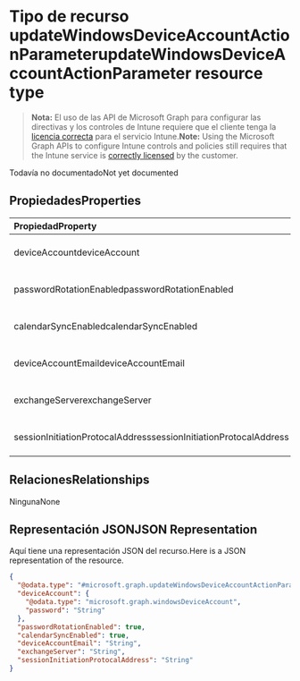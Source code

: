 # <a name="updatewindowsdeviceaccountactionparameter-resource-type"></a><span data-ttu-id="7a546-101">Tipo de recurso updateWindowsDeviceAccountActionParameter</span><span class="sxs-lookup"><span data-stu-id="7a546-101">updateWindowsDeviceAccountActionParameter resource type</span></span>

> <span data-ttu-id="7a546-102">**Nota:** El uso de las API de Microsoft Graph para configurar las directivas y los controles de Intune requiere que el cliente tenga la [licencia correcta](https://go.microsoft.com/fwlink/?linkid=839381) para el servicio Intune.</span><span class="sxs-lookup"><span data-stu-id="7a546-102">**Note:** Using the Microsoft Graph APIs to configure Intune controls and policies still requires that the Intune service is [correctly licensed](https://go.microsoft.com/fwlink/?linkid=839381) by the customer.</span></span>

<span data-ttu-id="7a546-103">Todavía no documentado</span><span class="sxs-lookup"><span data-stu-id="7a546-103">Not yet documented</span></span>
## <a name="properties"></a><span data-ttu-id="7a546-104">Propiedades</span><span class="sxs-lookup"><span data-stu-id="7a546-104">Properties</span></span>
|<span data-ttu-id="7a546-105">Propiedad</span><span class="sxs-lookup"><span data-stu-id="7a546-105">Property</span></span>|<span data-ttu-id="7a546-106">Tipo</span><span class="sxs-lookup"><span data-stu-id="7a546-106">Type</span></span>|<span data-ttu-id="7a546-107">Descripción</span><span class="sxs-lookup"><span data-stu-id="7a546-107">Description</span></span>|
|:---|:---|:---|
|<span data-ttu-id="7a546-108">deviceAccount</span><span class="sxs-lookup"><span data-stu-id="7a546-108">deviceAccount</span></span>|[<span data-ttu-id="7a546-109">windowsDeviceAccount</span><span class="sxs-lookup"><span data-stu-id="7a546-109">windowsDeviceAccount</span></span>](../resources/intune_devices_windowsdeviceaccount.md)|<span data-ttu-id="7a546-110">Todavía no documentado</span><span class="sxs-lookup"><span data-stu-id="7a546-110">Not yet documented</span></span>|
|<span data-ttu-id="7a546-111">passwordRotationEnabled</span><span class="sxs-lookup"><span data-stu-id="7a546-111">passwordRotationEnabled</span></span>|<span data-ttu-id="7a546-112">Booleano</span><span class="sxs-lookup"><span data-stu-id="7a546-112">Boolean</span></span>|<span data-ttu-id="7a546-113">Todavía no documentado</span><span class="sxs-lookup"><span data-stu-id="7a546-113">Not yet documented</span></span>|
|<span data-ttu-id="7a546-114">calendarSyncEnabled</span><span class="sxs-lookup"><span data-stu-id="7a546-114">calendarSyncEnabled</span></span>|<span data-ttu-id="7a546-115">Booleano</span><span class="sxs-lookup"><span data-stu-id="7a546-115">Boolean</span></span>|<span data-ttu-id="7a546-116">Todavía no documentado</span><span class="sxs-lookup"><span data-stu-id="7a546-116">Not yet documented</span></span>|
|<span data-ttu-id="7a546-117">deviceAccountEmail</span><span class="sxs-lookup"><span data-stu-id="7a546-117">deviceAccountEmail</span></span>|<span data-ttu-id="7a546-118">cadena</span><span class="sxs-lookup"><span data-stu-id="7a546-118">String</span></span>|<span data-ttu-id="7a546-119">Todavía no documentado</span><span class="sxs-lookup"><span data-stu-id="7a546-119">Not yet documented</span></span>|
|<span data-ttu-id="7a546-120">exchangeServer</span><span class="sxs-lookup"><span data-stu-id="7a546-120">exchangeServer</span></span>|<span data-ttu-id="7a546-121">cadena</span><span class="sxs-lookup"><span data-stu-id="7a546-121">String</span></span>|<span data-ttu-id="7a546-122">Todavía no documentado</span><span class="sxs-lookup"><span data-stu-id="7a546-122">Not yet documented</span></span>|
|<span data-ttu-id="7a546-123">sessionInitiationProtocalAddress</span><span class="sxs-lookup"><span data-stu-id="7a546-123">sessionInitiationProtocalAddress</span></span>|<span data-ttu-id="7a546-124">cadena</span><span class="sxs-lookup"><span data-stu-id="7a546-124">String</span></span>|<span data-ttu-id="7a546-125">Todavía no documentado</span><span class="sxs-lookup"><span data-stu-id="7a546-125">Not yet documented</span></span>|

## <a name="relationships"></a><span data-ttu-id="7a546-126">Relaciones</span><span class="sxs-lookup"><span data-stu-id="7a546-126">Relationships</span></span>
<span data-ttu-id="7a546-127">Ninguna</span><span class="sxs-lookup"><span data-stu-id="7a546-127">None</span></span>
## <a name="json-representation"></a><span data-ttu-id="7a546-128">Representación JSON</span><span class="sxs-lookup"><span data-stu-id="7a546-128">JSON Representation</span></span>
<span data-ttu-id="7a546-129">Aquí tiene una representación JSON del recurso.</span><span class="sxs-lookup"><span data-stu-id="7a546-129">Here is a JSON representation of the resource.</span></span>
<!-- {
  "blockType": "resource",
  "keyProperty": "id",
  "@odata.type": "microsoft.graph.updateWindowsDeviceAccountActionParameter"
}
-->
``` json
{
  "@odata.type": "#microsoft.graph.updateWindowsDeviceAccountActionParameter",
  "deviceAccount": {
    "@odata.type": "microsoft.graph.windowsDeviceAccount",
    "password": "String"
  },
  "passwordRotationEnabled": true,
  "calendarSyncEnabled": true,
  "deviceAccountEmail": "String",
  "exchangeServer": "String",
  "sessionInitiationProtocalAddress": "String"
}
```



